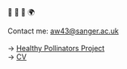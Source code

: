 🧬 🌱 🐝 🌍

Contact me: aw43@sanger.ac.uk <br>
<br>
→ <a href="https://pollinator.health" target="_blank">Healthy Pollinators Project</a> <br>
→ <a href="https://aswitwicka.github.io" target="_blank">CV</a>

<!-- ![Alt text](image_2023-05-08_135210297.png?raw=true "infographic_project.png") >

